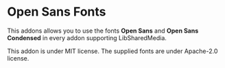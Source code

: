 # Open Sans Fonts

This addons allows you to use the fonts **Open Sans** and 
**Open Sans Condensed** in every addon supporting LibSharedMedia.

This addon is under MIT license. The supplied fonts are under Apache-2.0 
license.

